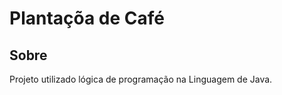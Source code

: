 <h1>Plantaçõa de Café</h1>

<h2>Sobre</h2>
<p>Projeto utilizado lógica de programação na Linguagem de Java.</p>

